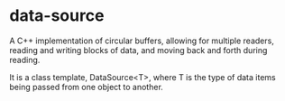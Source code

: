 # data-source
A C++ implementation of circular buffers, allowing for multiple readers, reading and writing blocks of data, and moving back and forth during reading.

It is a class template, DataSource\<T\>, where T is the type of data items being passed from one object to another. 
